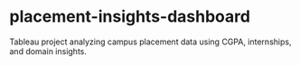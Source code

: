 # placement-insights-dashboard
 Tableau project analyzing campus placement data using CGPA, internships, and domain insights.
